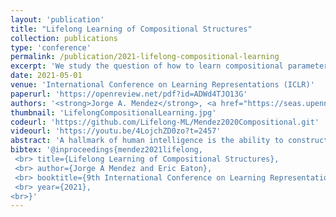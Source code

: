 ```yaml
---
layout: 'publication'
title: "Lifelong Learning of Compositional Structures"
collection: publications
type: 'conference'
permalink: /publication/2021-lifelong-compositional-learning
excerpt: 'We study the question of how to learn compositional parameterized structures from an empirical standpoint, and propose a general-purpose framework that can learn with various forms of knowledge representations and base algorithms.'
date: 2021-05-01
venue: 'International Conference on Learning Representations (ICLR)'
paperurl: 'https://openreview.net/pdf?id=ADWd4TJO13G'
authors: '<strong>Jorge A. Mendez</strong>, <a href="https://seas.upenn.edu/~eeaton/">Eric Eaton</a>'
thumbnail: 'LifelongCompositionalLearning.jpg'
codeurl: 'https://github.com/Lifelong-ML/Mendez2020Compositional.git'
videourl: 'https://youtu.be/4LojchZD0zo?t=2457'
abstract: 'A hallmark of human intelligence is the ability to construct self-contained chunks of knowledge and adequately reuse them in novel combinations for solving different yet structurally related problems. Learning such compositional structures has been a significant challenge for artificial systems, due to the combinatorial nature of the underlying search problem. To date, research into compositional learning has largely proceeded separately from work on lifelong or continual learning. We integrate these two lines of work to present a general-purpose framework for lifelong learning of compositional structures that can be used for solving a stream of related tasks. Our framework separates the learning process into two broad stages: learning how to best combine existing components in order to assimilate a novel problem, and learning how to adapt the set of existing components to accommodate the new problem. This separation explicitly handles the trade-off between the stability required to remember how to solve earlier tasks and the flexibility required to solve new tasks, as we show empirically in an extensive evaluation.'
bibtex: '@inproceedings{mendez2021lifelong,
 <br> title={Lifelong Learning of Compositional Structures},
 <br> author={Jorge A Mendez and Eric Eaton},
 <br> booktitle={9th International Conference on Learning Representations (ICLR-21)},
 <br> year={2021},
<br>}'
---
```

